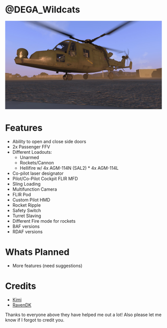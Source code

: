 @DEGA_Wildcats
==============

![Wildcat Front View](https://raw.githubusercontent.com/deltagamer/DEGA_Wildcats/master/Release_Notes/Thread_Images/2015-09-11_00001.jpg)

Features
=========
* Ability to open and close side doors
* 2x Passenger FFV
* Different Loadouts:
  - Unarmed
  - Rockets/Cannon
  - Hellifire w/ 4x AGM-114N (SAL2) * 4x AGM-114L
* Co-pilot laser designator
* Pilot/Co-Pilot Cockpit FLIR MFD 
* Sling Loading
* Multifunction Camera
* FLIR Pod
* Custom Pilot HMD
* Rocket Ripple
* Safety Switch
* Turret Slaving
* Different Fire mode for rockets
* BAF versions
* RDAF versions

Whats Planned
=========

* More features (need suggestions)


Credits
=============

* [Kimi](https://forums.bistudio.com/user/828913-kimi-uy/)
* [RavenDK](https://forums.bistudio.com/user/749751-ravendk/)


Thanks to everyone above they have helped me out a lot! 
Also please let me know if I forgot to credit you.
